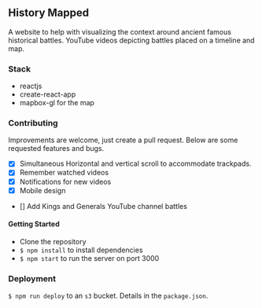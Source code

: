 ## History Mapped
A website to help with visualizing the context around ancient famous historical battles. YouTube videos depicting battles placed on a timeline and map.

### Stack
* reactjs
* create-react-app
* mapbox-gl for the map

### Contributing
Improvements are welcome, just create a pull request. Below are some requested features and bugs.

- [x] Simultaneous Horizontal and vertical scroll to accommodate trackpads.
- [x] Remember watched videos
- [x] Notifications for new videos
- [x] Mobile design
- [] Add Kings and Generals YouTube channel battles

#### Getting Started
* Clone the repository
* `$ npm install` to install dependencies
* `$ npm start` to run the server on port 3000

### Deployment
`$ npm run deploy` to an `s3` bucket. Details in the `package.json`.
